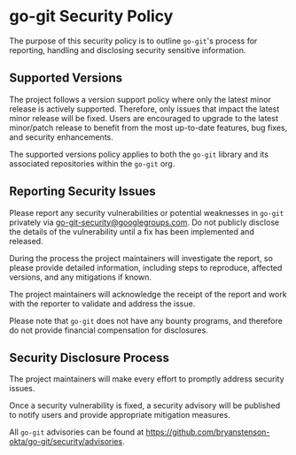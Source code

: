 # go-git Security Policy

The purpose of this security policy is to outline `go-git`'s process
for reporting, handling and disclosing security sensitive information.

## Supported Versions

The project follows a version support policy where only the latest minor
release is actively supported. Therefore, only issues that impact the latest
minor release will be fixed. Users are encouraged to upgrade to the latest
minor/patch release to benefit from the most up-to-date features, bug fixes,
and security enhancements.​

The supported versions policy applies to both the `go-git` library and its
associated repositories within the `go-git` org.

## Reporting Security Issues

Please report any security vulnerabilities or potential weaknesses in `go-git`
privately via go-git-security@googlegroups.com. Do not publicly disclose the
details of the vulnerability until a fix has been implemented and released.

During the process the project maintainers will investigate the report, so please
provide detailed information, including steps to reproduce, affected versions, and any mitigations if known.

The project maintainers will acknowledge the receipt of the report and work with
the reporter to validate and address the issue.

Please note that `go-git` does not have any bounty programs, and therefore do
not provide financial compensation for disclosures.

## Security Disclosure Process

The project maintainers will make every effort to promptly address security issues.

Once a security vulnerability is fixed, a security advisory will be published to notify users and provide appropriate mitigation measures.

All `go-git` advisories can be found at https://github.com/bryanstenson-okta/go-git/security/advisories.
